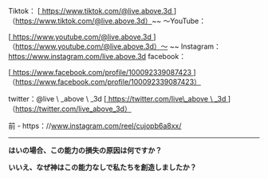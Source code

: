 Tiktok：
[<u> https://www.tiktok.com/@live.above.3d </u>]（https://www.tiktok.com/@live.above.3d）~~ 〜YouTube：

[<u> https://www.youtube.com/@live.above.3d </u>]（https://www.youtube.com/@live.above.3d）〜 ~~ Instagram：<https://www.instagram.com/live.above.3d>
facebook：

[<u> https://www.facebook.com/profile/100092339087423 </u> ]（https://www.facebook.com/profile/100092339087423）

twitter：@live \ _above \ _3d
[<u> https://twitter.com/live\_above \ _3d </u >]（https://twitter.com/live_above_3d）

前 -  https：//www.instagram.com/reel/cujopb6a8xx/
** **

**はいの場合、この能力の損失の原因は何ですか？**

**いいえ、なぜ神はこの能力なしで私たちを創造しましたか？**


